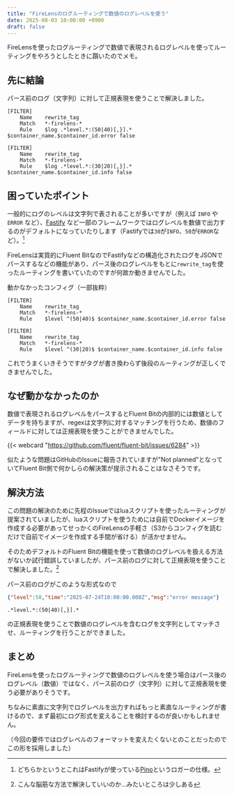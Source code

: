 ```yaml
---
title: "FireLensのログルーティングで数値のログレベルを使う"
date: 2025-08-03 10:00:00 +0900
draft: false
---
```


FireLensを使ったログルーティングで数値で表現されるログレベルを使ってルーティングをやろうとしたときに躓いたのでメモ。

## 先に結論

パース前のログ（文字列）に対して正規表現を使うことで解決しました。
```
[FILTER]
    Name    rewrite_tag
    Match   *-firelens-*
    Rule    $log .*level.*:(50|40)[,}].* $container_name.$container_id.error false

[FILTER]
    Name    rewrite_tag
    Match   *-firelens-*
    Rule    $log .*level.*:(30|20)[,}].* $container_name.$container_id.info false
```

## 困っていたポイント   

一般的にログのレベルは文字列で表されることが多いですが（例えば `INFO` や `ERROR` など）、[Fastify](https://www.fastify.dev/) など一部のフレームワークではログレベルを数値で出力するのがデフォルトになっていたりします（Fastifyでは`30`が`INFO`、`50`が`ERROR`など）。[^fn_1]

[^fn_1]: どちらかというとこれはFastifyが使っている[Pino](https://getpino.io/)というロガーの仕様。

FireLensは実質的にFluent BitなのでFastifyなどの構造化されたログをJSONでパースするなどの機能があり、パース後のログレベルをもとに`rewrite_tag`を使ったルーティングを書いていたのですが何故か動きませんでした。

動かなかったコンフィグ（一部抜粋）
```
[FILTER]
    Name    rewrite_tag
    Match   *-firelens-*
    Rule    $level ^(50|40)$ $container_name.$container_id.error false

[FILTER]
    Name    rewrite_tag
    Match   *-firelens-*
    Rule    $level ^(30|20)$ $container_name.$container_id.info false
```

これでうまくいきそうですがタグが書き換わらず後段のルーティングが正しくできませんでした。

## なぜ動かなかったのか

数値で表現されるログレベルをパースするとFluent Bitの内部的には数値としてデータを持ちますが、regexは文字列に対するマッチングを行うため、数値のフィールドに対しては正規表現を使うことができませんでした。

{{< webcard "https://github.com/fluent/fluent-bit/issues/6284" >}}

似たような問題はGitHubのIssueに報告されていますが"Not planned"となっていてFluent Bit側で何かしらの解決策が提示されることはなさそうです。

## 解決方法

この問題の解決のために先程のIssueではluaスクリプトを使ったルーティングが提案されていましたが、luaスクリプトを使うためには自前でDockerイメージを作成する必要があってせっかくのFireLensの手軽さ（S3からコンフィグを読むだけで自前でイメージを作成する手間が省ける）が活かせません。

そのためデフォルトのFluent Bitの機能を使って数値のログレベルを扱える方法がないか試行錯誤していましたが、パース前のログに対して正規表現を使うことで解決しました。[^fn_2]

[^fn_2]: こんな脳筋な方法で解決していいのか…みたいところは少しある

パース前のログがこのような形式なので
```json
{"level":50,"time":"2025-07-24T10:00:00.000Z","msg":"error message"}
```

```regex
.*level.*:(50|40)[,}].*
```
の正規表現を使うことで数値のログレベルを含むログを文字列としてマッチさせ、ルーティングを行うことができました。

## まとめ
FireLensを使ったログルーティングで数値のログレベルを使う場合はパース後のログレベル（数値）ではなく、パース前のログ（文字列）に対して正規表現を使う必要がありそうです。

ちなみに素直に文字列でログレベルを出力すればもっと素直なルーティングが書けるので、まず最初にログ形式を変えることを検討するのが良いかもしれません。

（今回の要件ではログレベルのフォーマットを変えたくないとのことだったのでこの形を採用しました）